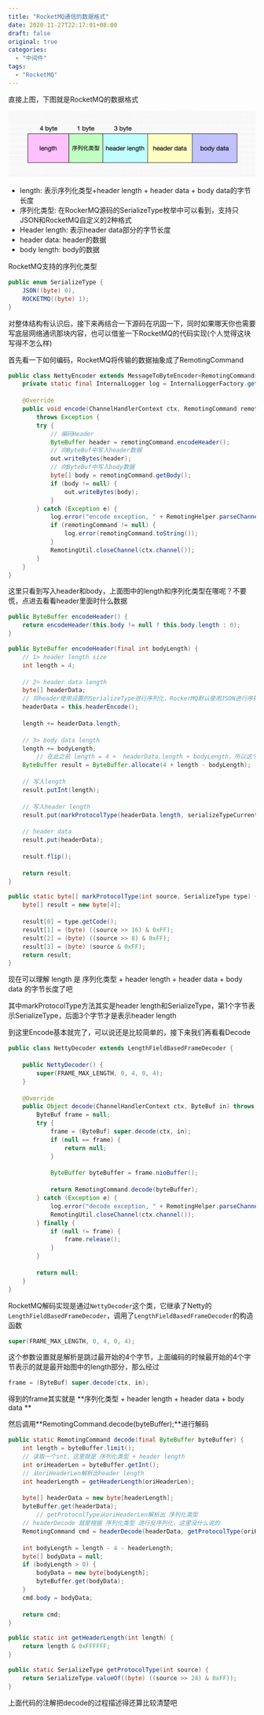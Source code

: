 ```yaml
---
title: "RocketMQ通信的数据格式"
date: 2020-11-27T22:17:01+08:00
draft: false
original: true
categories: 
  - "中间件"
tags: 
  - "RocketMQ"
---
```



直接上图，下图就是RocketMQ的数据格式

![RocketMQ通信的数据格式](/RocketMQ通信的数据格式/image-20190923182812710.png)

* length: 表示序列化类型+header length + header data + body data的字节长度
* 序列化类型: 在RockerMQ源码的SerializeType枚举中可以看到，支持只JSON和RocketMQ自定义的2种格式
* Header length: 表示header data部分的字节长度
* header data: header的数据
* body length: body的数据

RocketMQ支持的序列化类型 

```java
public enum SerializeType {
    JSON((byte) 0),
    ROCKETMQ((byte) 1);
}
```

对整体结构有认识后，接下来再结合一下源码在巩固一下，同时如果哪天你也需要写底层网络通讯那块内容，也可以借鉴一下RocketMQ的代码实现(个人觉得这块写得不怎么样)

首先看一下如何编码，RocketMQ将传输的数据抽象成了RemotingCommand

```java
public class NettyEncoder extends MessageToByteEncoder<RemotingCommand> {
    private static final InternalLogger log = InternalLoggerFactory.getLogger(RemotingHelper.ROCKETMQ_REMOTING);

    @Override
    public void encode(ChannelHandlerContext ctx, RemotingCommand remotingCommand, ByteBuf out)
        throws Exception {
        try {
            // 编码Header
            ByteBuffer header = remotingCommand.encodeHeader();
            // 向ByteBuf中写入header数据
            out.writeBytes(header);
            // 向ByteBuf中写入body数据
            byte[] body = remotingCommand.getBody();
            if (body != null) {
                out.writeBytes(body);
            }
        } catch (Exception e) {
            log.error("encode exception, " + RemotingHelper.parseChannelRemoteAddr(ctx.channel()), e);
            if (remotingCommand != null) {
                log.error(remotingCommand.toString());
            }
            RemotingUtil.closeChannel(ctx.channel());
        }
    }
}
```

这里只看到写入header和body，上面图中的length和序列化类型在哪呢？不要慌，点进去看看header里面时什么数据

```JAVA
public ByteBuffer encodeHeader() {
    return encodeHeader(this.body != null ? this.body.length : 0);
}
```

```JAVA
public ByteBuffer encodeHeader(final int bodyLength) {
    // 1> header length size
    int length = 4;

    // 2> header data length
    byte[] headerData;
    // 将header使用设置的SerializeType进行序列化，RockerMQ默认使用JSON进行序列化
    headerData = this.headerEncode();

    length += headerData.length;

    // 3> body data length
    length += bodyLength;
		// 在此之前 length = 4 +  headerData.length + bodyLength，所以这个result的ByteBuffer大小是 4 + 4 +  headerData.length，其中第一个4是消息的代表写入length，第二个4是markProtocolType()方法写入，最后是headerData
    ByteBuffer result = ByteBuffer.allocate(4 + length - bodyLength);

    // 写入length
    result.putInt(length);

    // 写入header length
    result.put(markProtocolType(headerData.length, serializeTypeCurrentRPC));

    // header data
    result.put(headerData);

    result.flip();

    return result;
}
```

```java
public static byte[] markProtocolType(int source, SerializeType type) {
    byte[] result = new byte[4];

    result[0] = type.getCode();
    result[1] = (byte) ((source >> 16) & 0xFF);
    result[2] = (byte) ((source >> 8) & 0xFF);
    result[3] = (byte) (source & 0xFF);
    return result;
}
```

现在可以理解 length 是 序列化类型 + header length + header data + body data 的字节长度了吧

其中markProtocolType方法其实是header length和SerializeType，第1个字节表示SerializeType，后面3个字节才是表示header length

到这里Encode基本就完了，可以说还是比较简单的，接下来我们再看看Decode

```java
public class NettyDecoder extends LengthFieldBasedFrameDecoder {

    public NettyDecoder() {
        super(FRAME_MAX_LENGTH, 0, 4, 0, 4);
    }

    @Override
    public Object decode(ChannelHandlerContext ctx, ByteBuf in) throws Exception {
        ByteBuf frame = null;
        try {
            frame = (ByteBuf) super.decode(ctx, in);
            if (null == frame) {
                return null;
            }

            ByteBuffer byteBuffer = frame.nioBuffer();

            return RemotingCommand.decode(byteBuffer);
        } catch (Exception e) {
            log.error("decode exception, " + RemotingHelper.parseChannelRemoteAddr(ctx.channel()), e);
            RemotingUtil.closeChannel(ctx.channel());
        } finally {
            if (null != frame) {
                frame.release();
            }
        }

        return null;
    }
}
```

RocketMQ解码实现是通过`NettyDecoder`这个类，它继承了Netty的`LengthFieldBasedFrameDecoder`，调用了`LengthFieldBasedFrameDecoder`的构造函数

```java
super(FRAME_MAX_LENGTH, 0, 4, 0, 4);
```

这个参数设置就是解析是跳过最开始的4个字节，上面编码的时候最开始的4个字节表示的就是最开始图中的length部分，那么经过

```java
frame = (ByteBuf) super.decode(ctx, in);
```

得到的frame其实就是 **序列化类型 + header length + header data + body data **

然后调用**RemotingCommand.decode(byteBuffer);**进行解码

```java
public static RemotingCommand decode(final ByteBuffer byteBuffer) {
    int length = byteBuffer.limit();
    // 读取一个int，这里就是 序列化类型 + header length
    int oriHeaderLen = byteBuffer.getInt();
    // 从oriHeaderLen解析出header length
    int headerLength = getHeaderLength(oriHeaderLen);

    byte[] headerData = new byte[headerLength];
    byteBuffer.get(headerData);
		// getProtocolType从oriHeaderLen解析出 序列化类型
    // headerDecode 就是根据 序列化类型 进行反序列化，这里没什么说的
    RemotingCommand cmd = headerDecode(headerData, getProtocolType(oriHeaderLen));

    int bodyLength = length - 4 - headerLength;
    byte[] bodyData = null;
    if (bodyLength > 0) {
        bodyData = new byte[bodyLength];
        byteBuffer.get(bodyData);
    }
    cmd.body = bodyData;

    return cmd;
}
```

```java
public static int getHeaderLength(int length) {
    return length & 0xFFFFFF;
}
```

```java
public static SerializeType getProtocolType(int source) {
    return SerializeType.valueOf((byte) ((source >> 24) & 0xFF));
}
```

上面代码的注解把decode的过程描述得还算比较清楚吧